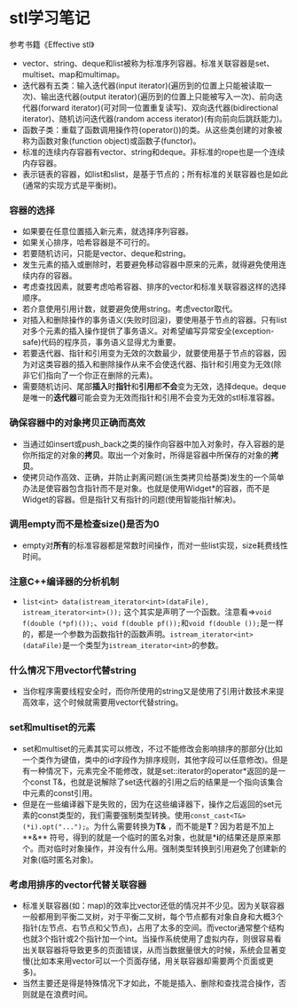 # stl学习笔记
参考书籍《Effective stl》

- vector、string、deque和list被称为标准序列容器。标准关联容器是set、multiset、map和multimap。
- 迭代器有五类：输入迭代器(input iterator)(遍历到的位置上只能被读取一次)、输出迭代器(output iterator)(遍历到的位置上只能被写入一次)、前向迭代器(forward iterator)(可对同一位置重复读写)、双向迭代器(bidirectional iterator)、随机访问迭代器(random access iterator)(有向前向后跳跃能力)。
- 函数子类：重载了函数调用操作符(operator())的类。从这些类创建的对象被称为函数对象(function object)或函数子(functor)。
- 标准的连续内存容器有vector、string和deque。非标准的rope也是一个连续内存容器。
- 表示链表的容器，如list和slist，是基于节点的；所有标准的关联容器也是如此(通常的实现方式是平衡树)。

### 容器的选择
- 如果要在任意位置插入新元素，就选择序列容器。
- 如果关心排序，哈希容器是不可行的。
- 若要随机访问，只能是vector、deque和string。
- 发生元素的插入或删除时，若要避免移动容器中原来的元素，就得避免使用连续内存的容器。
- 考虑查找因素，就要考虑哈希容器、排序的vector和标准关联容器这样的选择顺序。
- 若介意使用引用计数，就要避免使用string。考虑vector<char>取代。
- 对插入和删除操作的事务语义(失败时回滚)，要使用基于节点的容器。只有list对多个元素的插入操作提供了事务语义。对希望编写异常安全(exception-safe)代码的程序员，事务语义显得尤为重要。
- 若要迭代器、指针和引用变为无效的次数最少，就要使用基于节点的容器，因为对这类容器的插入和删除操作从来不会使迭代器、指针和引用变为无效(除非它们指向了一个你正在删除的元素)。
- 需要随机访问、尾部**插入**时**指针**和**引用**都**不会**变为无效，选择deque。deque是唯一的**迭代器**可能会变为无效而指针和引用不会变为无效的stl标准容器。

### 确保容器中的对象拷贝正确而高效
- 当通过如insert或push_back之类的操作向容器中加入对象时，存入容器的是你所指定的对象的**拷贝**。取出一个对象时，所得是容器中所保存的对象的**拷贝**。
- 使拷贝动作高效、正确，并防止剥离问题(派生类拷贝给基类)发生的一个简单办法是使容器包含指针而不是对象。也就是使用Widget*的容器，而不是Widget的容器。但是指针又有指针的问题(使用智能指针解决)。

### 调用empty而不是检查size()是否为0
- empty对**所有**的标准容器都是常数时间操作，而对一些list实现，size耗费线性时间。

### 注意C++编译器的分析机制
- `list<int> data(istream_iterator<int>(dataFile), istream_iterator<int>());` 这个其实是声明了一个函数。注意看=>`void f(double (*pf)());`、`void f(double pf());`和`void f(double ());`是一样的，都是一个参数为函数指针的函数声明。`istream_iterator<int> (dataFile)`是一个类型为`istream_iterator<int>`的参数。

### 什么情况下用vector<char>代替string
- 当你程序需要线程安全时，而你所使用的string又是使用了引用计数技术来提高效率，这个时候就需要用vector<char>代替string。

### set和multiset的元素
- set和multiset的元素其实可以修改，不过不能修改会影响排序的那部分(比如一个类作为键值，类中的id字段作为排序规则，其他字段可以任意修改)。但是有一种情况下，元素完全不能修改，就是set<T>::iterator的operator*返回的是一个const T&，也就是说解除了set迭代器的引用之后的结果是一个指向该集合中元素的const引用。
- 但是在一些编译器下是失败的，因为在这些编译器下，操作之后返回的set元素的const类型的，我们需要强制类型转换。使用`const_cast<T&>(*i).opt("...");`。为什么需要转换为**T&** ，而不能是**T**？因为若是不加上**&** 符号，得到的就是一个临时的匿名对象，也就是***i**的结果还是原来那个。而对临时对象操作，并没有什么用。强制类型转换到引用避免了创建新的对象(临时匿名对象)。

### 考虑用排序的vector代替关联容器
- 标准关联容器(如：map)的效率比vector还低的情况并不少见。因为关联容器一般都用到平衡二叉树，对于平衡二叉树，每个节点都有对象自身和大概3个指针(左节点、右节点和父节点)，占用了太多的空间。而vector通常整个结构也就3个指针或2个指针加一个int。当操作系统使用了虚拟内存，则很容易看出关联容器将导致更多的页面错误，从而当数据量很大的时候，系统会显著变慢(比如本来用vector可以一个页面存储，用关联容器却需要两个页面或更多)。
- 当然主要还是得是特殊情况下才如此，不能是插入、删除和查找混合操作，否则就是在浪费时间。
